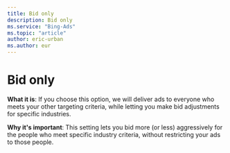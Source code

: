 ```yaml
---
title: Bid only
description: Bid only
ms.service: "Bing-Ads"
ms.topic: "article"
author: eric-urban
ms.author: eur
---
```


# Bid only

**What it is**: If you choose this option, we will deliver ads to everyone who meets your other targeting criteria, while letting you make bid adjustments for specific industries.

**Why it's important**: This setting lets you bid more (or less) aggressively for the people who meet specific industry criteria, without restricting your ads to those people.



